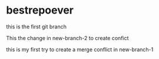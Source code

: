 # bestrepoever

this is the first git branch

This the change in new-branch-2 to create confict

this is my first try to create a merge conflict in new-branch-1

